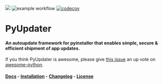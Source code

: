 [![](https://badge.fury.io/py/PyUpdater.svg)](http://badge.fury.io/py/PyUpdater)
![example workflow](https://github.com/github/docs/actions/workflows/main.yml/badge.svg)
[![codecov](https://codecov.io/gh/Digital-Sapphire/PyUpdater/branch/master/graph/badge.svg)](https://codecov.io/gh/JMSwag/PyUpdater)


# PyUpdater
#### An autoupdate framework for pyinstaller that enables simple, secure & efficient shipment of app updates.

If you think PyUpdater is awesome, please give [this issue](https://github.com/vinta/awesome-python/pull/720) an up vote on [awesome-python](https://github.com/vinta/awesome-python).

#### [Docs](http://www.pyupdater.org) - [Installation](http://www.pyupdater.org/installation) - [Changelog](http://www.pyupdater.org/changelog/) - [License](http://www.pyupdater.org/license/)
